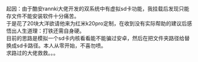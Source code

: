 起因：由于酷安rannki大佬开发的双系统中有虚拟sd卡功能，我挂载后发现只能存文件不能安装软件十分痛苦。<br>
于是花了20块大洋欲请他来为红米k20pro定制，在收到没有实际帮助的建议后感悟出人生道理：打铁还需自身硬。<br>
目前的思路是模拟一个sd卡内核看看能不能骗过安卓，然后在把文件夹路径给替换成sd卡路径。本人从零开始，不喜勿喷。<br>
求路过的大佬救救。。。
